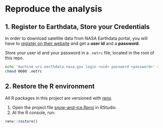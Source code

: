 # Reproduce the analysis

## 1. Register to Earthdata, Store your Credentials

In order to download satellite data from NASA Earthdata portal, you will have to [register on their website](https://www.earthdata.nasa.gov/eosdis/science-system-description/eosdis-components/earthdata-login) and get a **user id** and a **password**.

Store your user id and your password in a `.netrc` file, located in the root of this repo.

```sh
echo 'machine urs.earthdata.nasa.gov login <uid> password <password>' >> .netrc
chmod 0600 .netrc
```

## 2. Restore the R environment

All R packages in this project are versioned with [renv](https://rstudio.github.io/renv/articles/renv.html).

1.  Open the project file [snow-and-ice.Rproj](snow-and-ice.Rproj) in RStudio.
2.  At the R console, run:

``` r
renv::restore()
```
